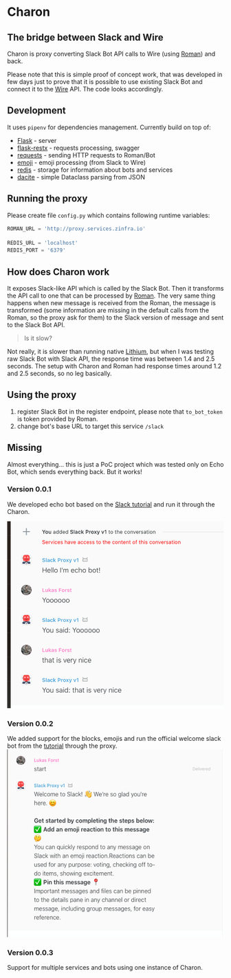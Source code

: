 # Charon
## The bridge between Slack and Wire

Charon is proxy converting Slack Bot API calls to Wire (using [Roman](https://github.com/dkovacevic/roman)) and back.

Please note that this is simple proof of concept work, that was developed in few days just to prove that it is possible
to use existing Slack Bot and connect it to the [Wire](https://wire.com) API.
The code looks accordingly.

## Development

It uses `pipenv` for dependencies management. 
Currently build on top of:
- [Flask](https://github.com/pallets/flask) - server
- [flask-restx](https://github.com/python-restx/flask-restx) - requests processing, swagger
- [requests](https://github.com/psf/requests) - sending HTTP requests to Roman/Bot
- [emoji](https://github.com/carpedm20/emoji/) - emoji processing (from Slack to Wire)
- [redis](https://github.com/andymccurdy/redis-py) - storage for information about bots and services
- [dacite](https://github.com/konradhalas/dacite) - simple Dataclass parsing from JSON

## Running the proxy
Please create file `config.py` which contains following runtime variables:
```python
ROMAN_URL = 'http://proxy.services.zinfra.io'

REDIS_URL = 'localhost'
REDIS_PORT = '6379'
```

## How does Charon work
It exposes Slack-like API which is called by the Slack Bot.
Then it transforms the API call to one that can be processed by [Roman](https://github.com/dkovacevic/roman).
The very same thing happens when new message is received from the Roman,
the message is transformed (some information are missing in the default calls from the Roman, so the proxy ask for them)
 to the Slack version of message and sent to the Slack Bot API.
 
 > Is it slow?
 
 Not really, it is slower than running native [Lithium](https://github.com/wireapp/lithium),
 but when I was testing raw Slack Bot with Slack API, the response time was between 1.4 and 2.5 seconds.
 The setup with Charon and Roman had response times around 1.2 and 2.5 seconds, so no leg basically. 

## Using the proxy
1) register Slack Bot in the register endpoint, please note that `to_bot_token` is token provided by Roman.
2) change bot's base URL to target this service `/slack`

## Missing 
Almost everything... this is just a PoC project which was tested only on Echo Bot,
which sends everything back.
But it works!

### Version 0.0.1
We developed echo bot based on the [Slack tutorial](https://github.com/slackapi/python-slackclient/tree/master/tutorial)
and run it through the Charon.

![alt text](resources/working_example.png "Working example of the proxy.")

### Version 0.0.2
We added support for the blocks, emojis and run the official welcome slack bot from the [tutorial](https://github.com/slackapi/python-slackclient/tree/master/tutorial)
through the proxy.
![alt text](resources/welcome_bot-wire.png "Working example of the proxy.")

### Version 0.0.3
Support for multiple services and bots using one instance of Charon.